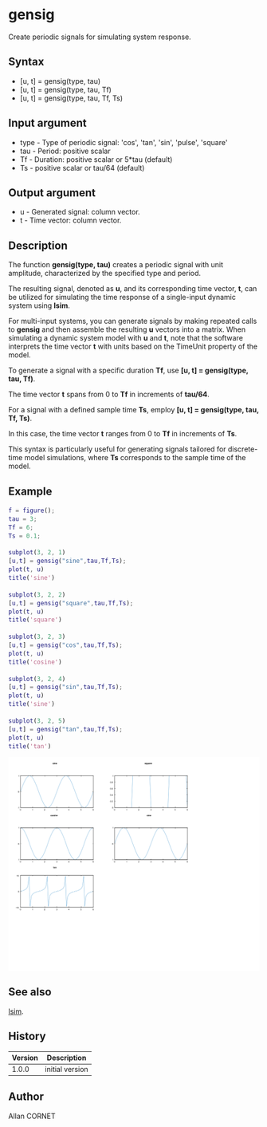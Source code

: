 # gensig

Create periodic signals for simulating system response.

## Syntax

- [u, t] = gensig(type, tau)
- [u, t] = gensig(type, tau, Tf)
- [u, t] = gensig(type, tau, Tf, Ts)

## Input argument

- type - Type of periodic signal: 'cos', 'tan', 'sin', 'pulse', 'square'
- tau - Period: positive scalar
- Tf - Duration: positive scalar or 5\*tau (default)
- Ts - positive scalar or tau/64 (default)

## Output argument

- u - Generated signal: column vector.
- t - Time vector: column vector.

## Description

  <p>The function <b>gensig(type, tau)</b> creates a periodic signal with unit amplitude, characterized by the specified type and period.</p>
  <p>The resulting signal, denoted as <b>u</b>, and its corresponding time vector, <b>t</b>, can be utilized for simulating the time response of a single-input dynamic system using <b>lsim</b>.</p>
  <p>For multi-input systems, you can generate signals by making repeated calls to <b>gensig</b> and then assemble the resulting <b>u</b> vectors into a matrix. When simulating a dynamic system model with <b>u</b> and <b>t</b>, note that the software interprets the time vector <b>t</b> with units based on the TimeUnit property of the model.</p>
  <p>To generate a signal with a specific duration <b>Tf</b>, use <b>[u, t] = gensig(type, tau, Tf)</b>.</p>
  <p>The time vector <b>t</b> spans from 0 to <b>Tf</b> in increments of <b>tau/64</b>.</p>
  <p>For a signal with a defined sample time <b>Ts</b>, employ <b>[u, t] = gensig(type, tau, Tf, Ts)</b>.</p>
  <p>In this case, the time vector <b>t</b> ranges from 0 to <b>Tf</b> in increments of <b>Ts</b>.</p>
  <p>This syntax is particularly useful for generating signals tailored for discrete-time model simulations, where <b>Ts</b> corresponds to the sample time of the model.</p>

## Example

```matlab
f = figure();
tau = 3;
Tf = 6;
Ts = 0.1;

subplot(3, 2, 1)
[u,t] = gensig("sine",tau,Tf,Ts);
plot(t, u)
title('sine')

subplot(3, 2, 2)
[u,t] = gensig("square",tau,Tf,Ts);
plot(t, u)
title('square')

subplot(3, 2, 3)
[u,t] = gensig("cos",tau,Tf,Ts);
plot(t, u)
title('cosine')

subplot(3, 2, 4)
[u,t] = gensig("sin",tau,Tf,Ts);
plot(t, u)
title('sine')

subplot(3, 2, 5)
[u,t] = gensig("tan",tau,Tf,Ts);
plot(t, u)
title('tan')
```

<img src="gensig_1DFEA5A7.svg" align="middle"/>

## See also

[lsim](lsim.md).

## History

| Version | Description     |
| ------- | --------------- |
| 1.0.0   | initial version |

## Author

Allan CORNET
